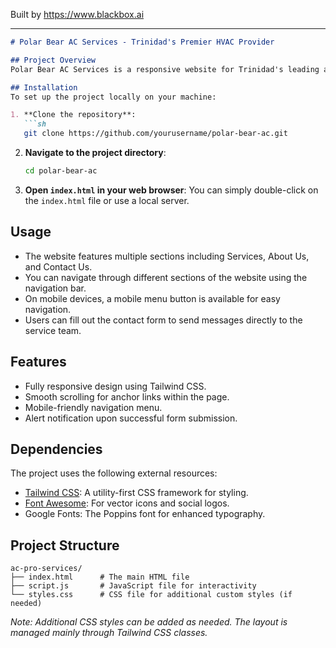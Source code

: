 
Built by https://www.blackbox.ai

---

```markdown
# Polar Bear AC Services - Trinidad's Premier HVAC Provider

## Project Overview
Polar Bear AC Services is a responsive website for Trinidad's leading air conditioning company with over 25 years of experience. The website showcases repair, maintenance, and installation services with a clean interface built using HTML, CSS (Tailwind), and JavaScript. Optimized for all devices with Trinidad-specific information.

## Installation
To set up the project locally on your machine:

1. **Clone the repository**:
   ```sh
   git clone https://github.com/yourusername/polar-bear-ac.git
   ```

2. **Navigate to the project directory**:
   ```sh
   cd polar-bear-ac
   ```

3. **Open `index.html` in your web browser**:
   You can simply double-click on the `index.html` file or use a local server.

## Usage
- The website features multiple sections including Services, About Us, and Contact Us.
- You can navigate through different sections of the website using the navigation bar.
- On mobile devices, a mobile menu button is available for easy navigation.
- Users can fill out the contact form to send messages directly to the service team.

## Features
- Fully responsive design using Tailwind CSS.
- Smooth scrolling for anchor links within the page.
- Mobile-friendly navigation menu.
- Alert notification upon successful form submission.

## Dependencies
The project uses the following external resources:
- [Tailwind CSS](https://tailwindcss.com/): A utility-first CSS framework for styling.
- [Font Awesome](https://fontawesome.com/): For vector icons and social logos.
- Google Fonts: The Poppins font for enhanced typography.

## Project Structure
```
ac-pro-services/
├── index.html      # The main HTML file
├── script.js       # JavaScript file for interactivity
└── styles.css      # CSS file for additional custom styles (if needed)
```

*Note: Additional CSS styles can be added as needed. The layout is managed mainly through Tailwind CSS classes.*
```